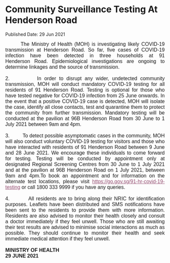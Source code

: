 <html>
    <meta http-equiv="Content-Type" content="text/html; charset=utf-8"/>
    <meta charset="utf-8"/>
    <title>Community Surveillance Testing At Henderson Road</title>
    <body><h1>Community Surveillance Testing At Henderson Road</h1>
    <p>Published Date: 29 Jun 2021</p> <p class="Default" style="margin: 0cm; font-family: Arial, sans-serif; text-align: justify;"><span style="font-size: 16px;"><span style="font-family: Arial;">&nbsp; &nbsp; &nbsp; &nbsp;The Ministry of Health (MOH) is investigating likely COVID-19 transmission at Henderson Road. So far, five cases of COVID-19 infection have been detected in three households at&nbsp;91 Henderson&nbsp;Road.&nbsp;<span>Epidemiological investigations are ongoing to determine linkages and the source of transmission.</span></span></span></p><p style="margin: 0cm; font-size: 11pt; font-family: Calibri, sans-serif; text-align: justify;"><span style="font-family: Arial;"><span style="font-size: 16px;">&nbsp;</span></span></p><p style="margin: 0cm; font-size: 11pt; font-family: Calibri, sans-serif; text-align: justify;"><span style="font-family: Arial;"><span style="font-size: 16px;">2.&nbsp;&nbsp;&nbsp;&nbsp;&nbsp;&nbsp;&nbsp;&nbsp;&nbsp;In&nbsp;order to disrupt any wider, undetected community transmission, MOH&nbsp;will conduct mandatory&nbsp;COVID-19&nbsp;testing for all residents of 91 Henderson Road.&nbsp;Testing is optional for those who have tested negative for COVID-19 infection from 25 June onwards. In the event that a positive&nbsp;COVID-19&nbsp;case is detected, MOH will isolate the case, identify all close contacts, test and quarantine them to protect the community from further transmission.&nbsp;Mandatory testing will be conducted at the pavilion at 96B Henderson Road from 30 June to 1 July 2021 between 9am and 4pm.</span></span></p><p style="margin: 0cm; font-size: 11pt; font-family: Calibri, sans-serif; text-align: justify;"><span style="font-family: Arial;"><span style="font-size: 16px;">&nbsp;</span></span></p><p style="margin: 0cm; font-size: 11pt; font-family: Calibri, sans-serif; text-align: justify;"><span style="font-family: Arial;"><span style="font-size: 16px;">3.&nbsp;&nbsp;&nbsp;&nbsp;&nbsp;&nbsp;&nbsp;&nbsp;&nbsp;To detect possible asymptomatic cases in the community, MOH will also conduct voluntary COVID-19 testing for visitors and those who have interacted with residents of&nbsp;91 Henderson Road&nbsp;<span>between 9 June and 28 June 2021. We encourage these individuals to come forward for testing.&nbsp;</span>Testing will be conducted by appointment only at designated Regional Screening Centres from&nbsp;30 June to 1 July 2021 and at the pavilion at 96B Henderson Road&nbsp;on&nbsp;1 July 2021, between 9am and 4pm.To book an appointment and for information on the alternate test locations, please visit&nbsp;<a href="https://go.gov.sg/91-hr-covid-19-testing" title="" class="" target=""></a><a href="https://go.gov.sg/91-hr-covid-19-testing" style="color: rgb(149, 79, 114);">https://go.gov.sg/91-hr-covid-19-testing</a><span style="color: red;">&nbsp;</span>or call 1800 333 9999 if you have any queries.</span></span></p><p style="margin: 0cm; font-size: 11pt; font-family: Calibri, sans-serif; text-align: justify;"><span style="font-family: Arial;"><span style="font-size: 16px;">&nbsp;</span></span></p><p style="margin: 0cm; font-size: 11pt; font-family: Calibri, sans-serif; text-align: justify;"><span style="font-family: Arial;"><span style="font-size: 16px;">4.&nbsp;&nbsp;&nbsp;&nbsp;&nbsp;&nbsp;&nbsp;&nbsp;&nbsp;All residents are to bring along their NRIC for identification purposes.<strong><span style="color: rgb(0, 112, 192);">&nbsp;</span></strong>Leaflets have been distributed and SMS notifications have been sent to the residents to provide them with more information. Residents are also advised to monitor their health closely and consult a doctor immediately if they feel unwell. Those who are still awaiting their test results are advised to minimise social interactions as much as possible. They should continue to monitor their health and seek immediate medical attention if they feel unwell.</span></span></p><p style="margin: 0cm; font-size: 11pt; font-family: Calibri, sans-serif; text-align: justify;"><span style="font-family: Arial;"><span style="font-size: 16px;"><br></span></span></p><p style="margin: 0cm; font-size: 11pt; font-family: Calibri, sans-serif; text-align: justify;"><strong><span style="font-size: 12pt; font-family: Arial;">MINISTRY OF HEALTH&nbsp;<br>29 JUNE 2021<br></span></strong></p></body>
</html>